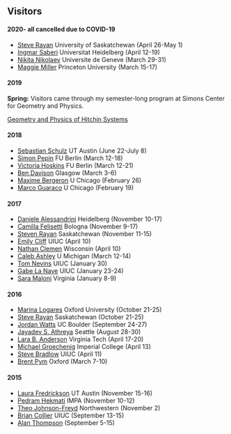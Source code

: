 
<h2>Visitors</h2>

<h4>2020- all cancelled due to COVID-19</h4>

* [Steve Rayan](https://math.usask.ca/~rayan/) University of Saskatchewan (April 26-May 1)
* [Ingmar Saberi](https://www.mathi.uni-heidelberg.de/~saberi/) Universitat Heidelberg (April 12-19)
* [Nikita Nikolaev](http://www.unige.ch/math/folks/nikolaev/) Universite de Geneve (March 29-31)
* [Maggie Miller](https://web.math.princeton.edu/~maggiem/) Princeton University (March 15-17)

<h4>2019</h4>

**Spring:** Visitors came through my semester-long program at Simons Center for Geometry and Physics.

[Geometry and Physics of Hitchin Systems](http://scgp.stonybrook.edu/archives/24984)

<h4>2018</h4>

* [Sebastian Schulz](https://www.ma.utexas.edu/users/s.schulz/) UT Austin (June 22-July 8)
* [Simon Pepin](http://simon-pepin.github.io/) FU Berlin (March 12-18)
* [Victoria Hoskins](https://userpage.fu-berlin.de/hoskins/) FU Berlin (March 12-21)
* [Ben Davison](https://sites.google.com/site/bendavisonmath/) Glasgow (March 3-6)
* [Maxime Bergeron](http://www.math.uchicago.edu/~mbergeron/) U Chicago (February 26)
* [Marco Guaraco](http://math.uchicago.edu/~guaraco/) U Chicago (February 19)

<h4>2017</h4>

* [Daniele Alessandrini](https://www.mathi.uni-heidelberg.de/~alessandrini/publications.html) Heidelberg (November 10-17)
* [Camilla Felisetti](https://sites.google.com/site/camillafelisetti/home) Bologna (November 9-17)
* [Steven Rayan](https://math.usask.ca/~rayan/) Saskatchewan (November 11-15)
* [Emily Cliff](http://math.uiuc.edu/~ecliff/home.html) UIUC (April 10)
* [Nathan Clemen](http://www.math.wisc.edu/~clement/) Wisconsin (April 10)
* [Caleb Ashley](https://lsa.umich.edu/math/people/postdoc-faculty/cjashley.html) U Michigan (March 12-14)
* [Tom Nevins](http://www.math.uiuc.edu/~nevins/) UIUC (January 30)
* [Gabe La Nave](http://www.math.uiuc.edu/~lanave/) UIUC (January 23-24)
* [Sara Maloni](http://www.people.virginia.edu/~sm4cw/Welcome.html) Virginia (January 8-9)

<h4>2016</h4>

* [Marina Logares](https://scholar.google.com/citations?user=V3sZ9jYAAAAJ&hl=en) Oxford University (October 21-25)
* [Steve Rayan](http://www.math.usask.ca/~rayan/) Saskatchewan (October 21-25)
* [Jordan Watts](http://euclid.colorado.edu/~jowa8403/) UC Boulder (September 24-27)
* [Jayadev S. Athreya](https://faculty.washington.edu/jathreya/) Seattle (August 28-30)
* [Lara B. Anderson](http://www.phys.vt.edu/~lara137/) Virginia Tech (April 17-20)
* [Michael Groechenig](http://wwwf.imperial.ac.uk/~mgroeche/) Imperial College (April 13)
* [Steve Bradlow](https://schapos.people.uic.edu/www.math.uiuc.edu/~bradlow/) UIUC (April 11)
* [Brent Pym](http://people.maths.ox.ac.uk/pym/) Oxford (March 7-10)

<h4>2015</h4>

* [Laura Fredrickson](http://www.ma.utexas.edu/users/lfredrickson/) UT Austin (November 15-16)
* [Pedram Hekmati](http://www.maths.adelaide.edu.au/pedram.hekmati/) IMPA (November 10-12)
* [Theo Johnson-Freyd](https://www.perimeterinstitute.ca/people/theo-johnson-freyd) Northwestern (November 2)
* [Brian Collier](http://www.math.illinois.edu/~collier3/) UIUC (September 13-15)
* [Alan Thompson](https://www2.warwick.ac.uk/fac/sci/maths/people/staff/thompson/) (September 5-15)